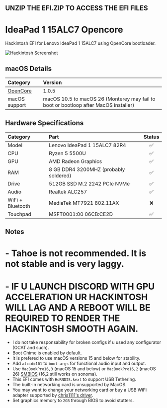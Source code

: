 ## UNZIP THE EFI.ZIP TO ACCESS THE EFI FILES

# IdeaPad 1 15ALC7 Opencore

Hackintosh EFI for Lenovo IdeaPad 1 15ALC7 using OpenCore bootloader.

![Hackintosh Screenshot](images/screenshot.png)

## macOS Details

| Category                                               | Version                |
| :----------------------------------------------------- | :--------------------- |
| [OpenCore](https://github.com/acidanthera/OpenCorePkg) | 1.0.5                  |
| macOS support                                          | macOS 10.5 to macOS 26 (Monterey may fail to boot or bootloop after MacOS installer)|

## Hardware Specifications

| Category         | Part                               | Status |
| :--------------- | :--------------------------------- | :----: |
| Model            | Lenovo IdeaPad 1 15ALC7 82R4 |   ✅   |
| CPU              | Ryzen 5 5500U                      |   ✅   |
| GPU              | AMD Radeon Graphics                |   ✅   |
| RAM              | 8 GB DDR4 3200MHZ (probably soldered)  |   ✅   |
| Drive            | 512GB SSD M.2 2242 PCIe NVMe       |   ✅   |
| Audio            | Realtek ALC257                     |   ✅   |
| WiFi + Bluetooth | MediaTek MT7921 802.11AX          |   ❌   |
| Touchpad         | MSFT0001:00 06CB:CE2D              |   ✅   |

## Notes

# - Tahoe is not recommended. It is not stable and is very laggy.
# - IF U LAUNCH DISCORD WITH GPU ACCELERATION UR HACKINTOSH WILL LAG AND A REBOOT WILL BE REQUIRED TO RENDER THE HACKINTOSH SMOOTH AGAIN.
- I do not take responsability for broken configs if u used any configurator (OCAT and such).
- Boot Chime is enabled by default.
- It is prefered to use macOS versions 15 and below for stability.
- Add `alcid=101` to `boot-args` for functional audio input and output.
- Use `MacBookPro16,3` (macOS 15 and below) or `MacBookPro16,2` (macOS 26) [SMBIOS](https://github.com/corpnewt/GenSMBIOS) (16,2 still works on sonoma).
- This EFI comes with `HoRNDIS.kext` to support USB Tethering.
- The built-in networking card is unsupported by MacOS.
- You may want to change your networking card or buy a USB WiFi adapter supported by [chris1111's driver](https://github.com/chris1111/Wireless-USB-OC-Big-Sur-Adapter).
- Set graphics memory to `2GB` through BIOS to avoid stutters.
